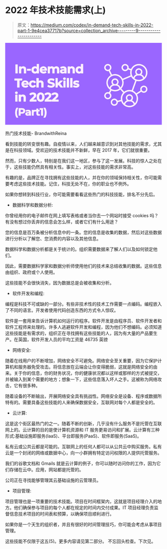 # 2022 年技术技能需求(上)

> 原文：<https://medium.com/codex/in-demand-tech-skills-in-2022-part-1-9e4cea37717b?source=collection_archive---------9----------------------->

![](img/89174a6ac00a297a717e45c3e163d0cb.png)

热门技术技能- BrandwithReina

看到技能的转变很有趣。自疫情以来，人们越来越意识到对其他技能的需求，尤其是在科技领域。受欢迎的技术技能并不新鲜，早在 2017 年，它们就很重要。

然而，只有少数人，特别是在我们这一地区，参与了这一发展。科技的惊人之处在于，这些技能仍然具有相关性。事实上，对这些技能的需求非常高。

有趣的是，品牌正在寻找拥有这些技能的人，并在你的领域保持相关性，你可能需要考虑这些技术技能。记住，科技无处不在，你的职业也不例外。

如果你想转到科技行业，你可能需要看看这些热门的科技技能，排名不分先后。

*   数据科学和数据分析:

你曾经用你的电子邮件在网上填写表格或者当你去一个网站时接受 cookies 吗？有没有想过你丢弃的信息会怎么样，或者它们有什么用途？

您的信息是百万条被分析信息中的一条。您的信息是收集的数据，然后对这些数据进行分析以了解您、您消费的内容以及其他信息。

数据科学和数据分析都是关于统计的。组织需要数据来了解人们以及如何锁定他们。

因此，需要数据科学家和数据分析师使用他们的技术来总结收集的数据。这些信息由组织、政府或个人使用。

这些技能不会很快消失，因为数据总是会被收集和分析。

*   软件开发和编程:

编程是科技不可或缺的一部分。有些非技术性的技术工作需要一点编码。编程嵌入了不同的语言。开发者使用代码创造东西的方式令人惊叹。

软件是一套用来告诉计算机如何运行的程序。软件开发是由程序员、软件开发者和软件工程师来处理的。许多人逃避软件开发和编程，因为他们不想编码。必须知道这些技能是有需求的，组织正在寻找拥有这些技能的人，因为有大量的产品要生产。在英国，软件开发人员的平均工资是 46735 英镑

*   网络安全:

随着在线用户的不断增加，网络安全不可避免。网络安全至关重要，因为它保护计算机和服务器免受攻击。将信息放在云端会让你变得脆弱，这就是网络安全的由来。关于你的信息，你的财务状况，你的健康状况都以这样或那样的方式被提交，并被输入到某个需要的地方；想象一下，这些信息落入坏人之手。这被称为网络攻击，它有很多种。

随着设备的不断输出，开展网络安全具有挑战性。网络安全是设备、程序或数据所特有的。需要具备这些技能的人来确保数据安全，互联网对每个人都是安全的。

*   云计算:

这是这个街区最热门的之一。随着不断的创新，几乎没有什么服务不是托管在互联网上的。云计算的目的是使计算机资源和 IT 服务更易访问和扩展。云计算有三种形式:基础设施即服务(IaaS)、平台即服务(PaaS)、软件即服务(SaaS)。

私有云或公共云都是可能的。互联网上的任何人都可以从公共云中购买服务。私有云是一个封闭的网络或数据中心，向一小群拥有特定访问权限的人提供托管服务。

我们的谷歌文档和 Gmails 就是云计算的例子，你可以随时访问你的工作，因为它们存储在云中。应用，网站都是托管的。

公司正在寻找能够管理其云基础设施的云管理员。

*   项目管理:

项目管理也是一项重要的技术技能。项目在时间框架内，这就是项目经理介入的地方。他们确保参与项目的每个人都在规定的时间内交付成果。IT 项目经理负责监督信息技术项目的时间表和预算，以确保项目顺利进行。

如果你是一个天生的组织者，并且有很好的时间管理技巧，你可能会考虑从事项目管理。

这些技能不仅限于这五(5)。更多内容请见第二部分。
不忘回头检查。下次见。